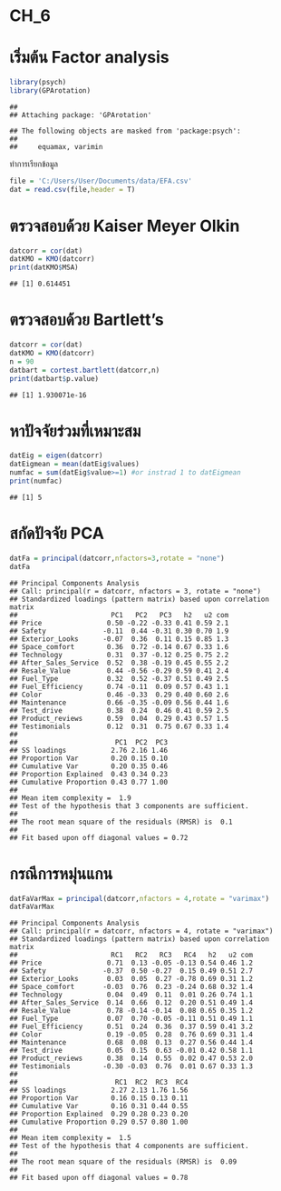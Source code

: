 CH_6
================

# เริ่มต้น Factor analysis

``` r
library(psych)
library(GPArotation)
```

    ## 
    ## Attaching package: 'GPArotation'

    ## The following objects are masked from 'package:psych':
    ## 
    ##     equamax, varimin

ทำการเรียกข้อมูล

``` r
file = 'C:/Users/User/Documents/data/EFA.csv'
dat = read.csv(file,header = T)
```

# ตรวจสอบด้วย Kaiser Meyer Olkin

``` r
datcorr = cor(dat)
datKMO = KMO(datcorr)
print(datKMO$MSA)
```

    ## [1] 0.614451

# ตรวจสอบด้วย Bartlett’s

``` r
datcorr = cor(dat)
datKMO = KMO(datcorr)
n = 90
datbart = cortest.bartlett(datcorr,n)
print(datbart$p.value)
```

    ## [1] 1.930071e-16

# หาปัจจัยร่วมที่เหมาะสม

``` r
datEig = eigen(datcorr)
datEigmean = mean(datEig$values)
numfac = sum(datEig$value>=1) #or instrad 1 to datEigmean
print(numfac)
```

    ## [1] 5

# สกัดปัจจัย PCA

``` r
datFa = principal(datcorr,nfactors=3,rotate = "none")
datFa
```

    ## Principal Components Analysis
    ## Call: principal(r = datcorr, nfactors = 3, rotate = "none")
    ## Standardized loadings (pattern matrix) based upon correlation matrix
    ##                       PC1   PC2   PC3   h2   u2 com
    ## Price                0.50 -0.22 -0.33 0.41 0.59 2.1
    ## Safety              -0.11  0.44 -0.31 0.30 0.70 1.9
    ## Exterior_Looks      -0.07  0.36  0.11 0.15 0.85 1.3
    ## Space_comfort        0.36  0.72 -0.14 0.67 0.33 1.6
    ## Technology           0.31  0.37 -0.12 0.25 0.75 2.2
    ## After_Sales_Service  0.52  0.38 -0.19 0.45 0.55 2.2
    ## Resale_Value         0.44 -0.56 -0.29 0.59 0.41 2.4
    ## Fuel_Type            0.32  0.52 -0.37 0.51 0.49 2.5
    ## Fuel_Efficiency      0.74 -0.11  0.09 0.57 0.43 1.1
    ## Color                0.46 -0.33  0.29 0.40 0.60 2.6
    ## Maintenance          0.66 -0.35 -0.09 0.56 0.44 1.6
    ## Test_drive           0.38  0.24  0.46 0.41 0.59 2.5
    ## Product_reviews      0.59  0.04  0.29 0.43 0.57 1.5
    ## Testimonials         0.12  0.31  0.75 0.67 0.33 1.4
    ## 
    ##                        PC1  PC2  PC3
    ## SS loadings           2.76 2.16 1.46
    ## Proportion Var        0.20 0.15 0.10
    ## Cumulative Var        0.20 0.35 0.46
    ## Proportion Explained  0.43 0.34 0.23
    ## Cumulative Proportion 0.43 0.77 1.00
    ## 
    ## Mean item complexity =  1.9
    ## Test of the hypothesis that 3 components are sufficient.
    ## 
    ## The root mean square of the residuals (RMSR) is  0.1 
    ## 
    ## Fit based upon off diagonal values = 0.72

# กรณีการหมุ่นแกน

``` r
datFaVarMax = principal(datcorr,nfactors = 4,rotate = "varimax")
datFaVarMax
```

    ## Principal Components Analysis
    ## Call: principal(r = datcorr, nfactors = 4, rotate = "varimax")
    ## Standardized loadings (pattern matrix) based upon correlation matrix
    ##                       RC1   RC2   RC3   RC4   h2   u2 com
    ## Price                0.71  0.13 -0.05 -0.13 0.54 0.46 1.2
    ## Safety              -0.37  0.50 -0.27  0.15 0.49 0.51 2.7
    ## Exterior_Looks       0.03  0.05  0.27 -0.78 0.69 0.31 1.2
    ## Space_comfort       -0.03  0.76  0.23 -0.24 0.68 0.32 1.4
    ## Technology           0.04  0.49  0.11  0.01 0.26 0.74 1.1
    ## After_Sales_Service  0.14  0.66  0.12  0.20 0.51 0.49 1.4
    ## Resale_Value         0.78 -0.14 -0.14  0.08 0.65 0.35 1.2
    ## Fuel_Type            0.07  0.70 -0.05 -0.11 0.51 0.49 1.1
    ## Fuel_Efficiency      0.51  0.24  0.36  0.37 0.59 0.41 3.2
    ## Color                0.19 -0.05  0.28  0.76 0.69 0.31 1.4
    ## Maintenance          0.68  0.08  0.13  0.27 0.56 0.44 1.4
    ## Test_drive           0.05  0.15  0.63 -0.01 0.42 0.58 1.1
    ## Product_reviews      0.38  0.14  0.55  0.02 0.47 0.53 2.0
    ## Testimonials        -0.30 -0.03  0.76  0.01 0.67 0.33 1.3
    ## 
    ##                        RC1  RC2  RC3  RC4
    ## SS loadings           2.27 2.13 1.76 1.56
    ## Proportion Var        0.16 0.15 0.13 0.11
    ## Cumulative Var        0.16 0.31 0.44 0.55
    ## Proportion Explained  0.29 0.28 0.23 0.20
    ## Cumulative Proportion 0.29 0.57 0.80 1.00
    ## 
    ## Mean item complexity =  1.5
    ## Test of the hypothesis that 4 components are sufficient.
    ## 
    ## The root mean square of the residuals (RMSR) is  0.09 
    ## 
    ## Fit based upon off diagonal values = 0.78
